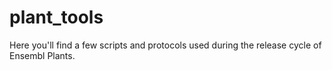 # plant_tools

Here you'll find a few scripts and protocols used during the release cycle of Ensembl Plants.


